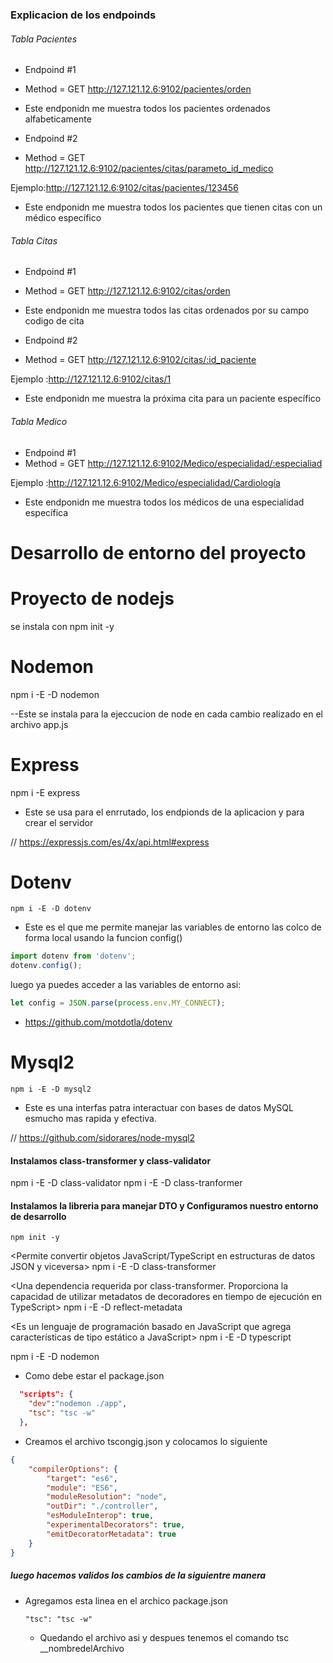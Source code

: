 
### Explicacion de los endpoinds 

###### Tabla Pacientes 
- Endpoind #1
- Method = GET 
http://127.121.12.6:9102/pacientes/orden
- Este endponidn me muestra todos los pacientes ordenados alfabeticamente

- Endpoind #2
- Method = GET 
http://127.121.12.6:9102/pacientes/citas/parameto_id_medico

Ejemplo:http://127.121.12.6:9102/citas/pacientes/123456
- Este endponidn me muestra todos los pacientes que tienen citas con un médico específico


###### Tabla Citas
- Endpoind #1
- Method = GET 
http://127.121.12.6:9102/citas/orden
- Este endponidn me muestra todos las citas ordenados por su campo codigo de cita

- Endpoind #2
- Method = GET 
http://127.121.12.6:9102/citas/:id_paciente

Ejemplo :http://127.121.12.6:9102/citas/1
- Este endponidn me muestra la próxima cita para un paciente específico





###### Tabla Medico
- Endpoind #1
- Method = GET 
http://127.121.12.6:9102/Medico/especialidad/:especialiad

Ejemplo :http://127.121.12.6:9102/Medico/especialidad/Cardiología
- Este endponidn me muestra todos los médicos de una especialidad específica





# Desarrollo de entorno del proyecto
# Proyecto de nodejs
se instala con npm init -y


# Nodemon
npm i -E -D nodemon

--Este se instala para la ejeccucion de node en cada cambio realizado en el archivo app.js

# Express
npm i -E express

- Este se usa para el enrrutado, los endpionds de la aplicacion y para crear el servidor 

// https://expressjs.com/es/4x/api.html#express

# Dotenv
```
npm i -E -D dotenv
```

- Este es el que me permite manejar las variables de entorno
las colco de forma local usando la funcion config()

```javascript
import dotenv from 'dotenv';
dotenv.config();
```

luego ya puedes acceder a las variables de entorno asi: 
```javascript
let config = JSON.parse(process.env.MY_CONNECT);
```

- https://github.com/motdotla/dotenv

# Mysql2
```
npm i -E -D mysql2
```

- Este es una interfas patra interactuar con bases de datos MySQL esmucho mas rapida y efectiva.

// https://github.com/sidorares/node-mysql2

#### Instalamos class-transformer y class-validator
npm i -E -D class-validator
npm i -E -D class-tranformer

#### Instalamos la libreria para manejar DTO y Configuramos nuestro entorno de desarrollo

``` 
npm init -y
```

<Permite convertir objetos JavaScript/TypeScript en estructuras de datos JSON y viceversa>
npm i -E -D class-transformer

<Una dependencia requerida por class-transformer. Proporciona la capacidad de utilizar metadatos de decoradores en tiempo de ejecución en TypeScript>
npm i -E -D reflect-metadata

<Es un lenguaje de programación basado en JavaScript que agrega características de tipo estático a JavaScript>
npm i -E -D typescript

<Esta libreria es para ejecutar los cambios en el servidor en tiempo real>
npm i -E -D nodemon  

- Como debe estar el package.json
```json
  "scripts": {
    "dev":"nodemon ./app",
    "tsc": "tsc -w"
  },
```
- Creamos el archivo tscongig.json y colocamos lo siguiente
```json
{
    "compilerOptions": {
        "target": "es6", 
        "module": "ES6", 
        "moduleResolution": "node",
        "outDir": "./controller", 
        "esModuleInterop": true,
        "experimentalDecorators": true,
        "emitDecoratorMetadata": true
    }
}
```
##### luego hacemos validos los cambios de la siguientre manera
- Agregamos esta linea en el archico package.json
    ```
    "tsc": "tsc -w"
    ```
    - Quedando el archivo asi
y despues tenemos el comando tsc __nombredelArchivo


